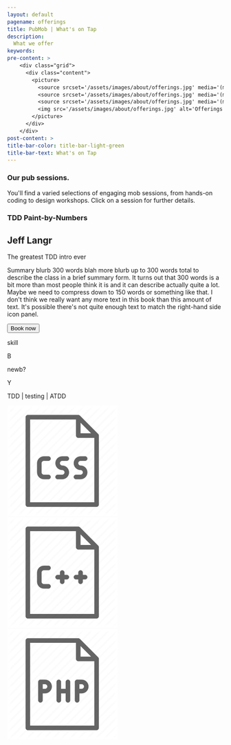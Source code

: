 ```yaml
---
layout: default
pagename: offerings
title: PubMob | What's on Tap
description:
  What we offer
keywords:
pre-content: >
    <div class="grid">
      <div class="content">
        <picture>
          <source srcset='/assets/images/about/offerings.jpg' media='(max-width: 1080px)'>
          <source srcset='/assets/images/about/offerings.jpg' media='(min-width: 960px)'>
          <source srcset='/assets/images/about/offerings.jpg' media='(min-width: 830px'>
          <img src='/assets/images/about/offerings.jpg' alt='Offerings'>
        </picture>
      </div>
    </div>
post-content: >
title-bar-color: title-bar-light-green
title-bar-text: What's on Tap
---
```

<div class="row">
  <div class="heading-title text-center">
    <h3>Our pub sessions.</h3>
    <p class="p-top half-txt">You'll find a varied selections of engaging mob sessions, from hands-on coding to design workshops. Click on a session for further details.</p>
  </div>
</div>

<script type="text/javascript">
  function setTechnologyHeaderText(selectedTechnology) {
    var technologyHeader = document.getElementById('selectedTechnology');
    technologyHeader.innerHTML = `Selected tech: ${selectedTechnology}`
  }

  function renderIfOfferingHasTechnology(div, technologies, selectedTechnology) {
console.log("technologies", technologies);
console.log("selected tech", selectedTechnology);
      div.style.display = (selectedTechnology == 'All' || technologies.includes(selectedTechnology)) 
        ? 'unset' // TODO: does unset work in all browsers?
        : 'none';
  }

  function renderPostsFor(selectedTechnology) {
    var id = 0;
    {% for offering in site.offerings %}
      var offeringDiv = document.getElementById(++id);
      renderIfOfferingHasTechnology(offeringDiv, {{ offering.technologies | jsonify }}, selectedTechnology);
    {% endfor %}
  }

  function filterUsingTechnology(selectedTechnology) {
    setTechnologyHeaderText(selectedTechnology);
    renderPostsFor(selectedTechnology);
  }
</script>

<!--
<div class="offerings">
  <p>Technology filters:</p>
  <div>
    <a id="All" onclick="filterUsingTechnology('All')">*All*</a>
    <a id="TDD" onclick="filterUsingTechnology(this.id)" href="javascript:void(0);">TDD</a>
    <a id="design" onclick="filterUsingTechnology(this.id)" href="javascript:void(0);">design</a>
    <a id="refactoring" onclick="filterUsingTechnology(this.id)" href="javascript:void(0);">refactoring</a>
    <p id="selectedTechnology"></p>
  </div>
<div>
-->   
   
<section class="offering">
 <article class="left">
   <h1>TDD Paint-by-Numbers</h1>
   <h2>Jeff Langr</h2>
   <p class="summary">The greatest TDD intro ever</p>
   <p class="longer-description">
    Summary blurb 300 words blah more blurb up to 300 words total to describe the class in a brief summary form. It turns out that 300 words is a bit more than most people think it is and it can describe actually quite a lot. Maybe we need to compress down to 150 words or something like that. I don't think we really want any more text in this book than this amount of text. It's possible there's not quite enough text to match the right-hand side icon panel.
    </p>
    <button>Book now</button>
  </article>
  <article class="right">
   <div class="student-level">
     <div>
       <p class="top">skill</p>
       <p class="bottom">B</p>
     </div>
     <div>
       <p class="top">newb?</p>
       <p class="bottom">Y</p>
     </div> 
   </div>
   <div class="topics">
     <p>TDD | testing | ATDD</p>
   </div>
   <div class="programming-language">
     <div>
       <img src="/assets/images/programming-languages/css.png" />
     </div>
     <div>
       <img src="/assets/images/programming-languages/cpp.png" />
     </div>
     <div>
       <img src="/assets/images/programming-languages/php.png" />
     </div>
   </div>
  </article>
</section>
<!--
	<div class="row">

		{% for offering in site.offerings %}
        <a href="{{ offering.id }}">
        <div class="col-md-4 col-sm-4">
        		<div class='team-member offering-box offer-{{forloop.index}}'>
					<div class="team-img">
						<h4 class="offering-name">{{offering.name}}</h4>
					</div>
					<div class="team-hover">
						<div class="desk">
							<h4>{{ offering.tender-name }}</h4>
							<p>{{ offering.twelve-words-or-fewer | strip_html | truncatewords: 15 }}</p>
						</div>
					</div>
			</div>
		</div>
		</a>
		
	    <script type="text/javascript">
	 	   var colors = ['#a6e3b6','#ae9ed9','#9eccd9','#d99ed3','#d99ea4','#d9cd9e','#bcd99e','#b69ed9','#9ec6d9','#9ed9a2','#d5d99e','#d9bf9e'];
	 	   var random_color = colors[Math.floor(Math.random() * colors.length)];
	 	   $('.offer-{{forloop.index}}').css('background-color', random_color);
	    </script>
 	   {% endfor %}
   </div>

</div>			
-->
